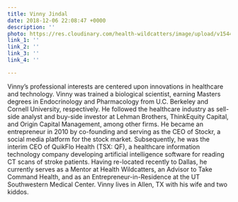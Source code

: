 ```yaml
---
title: Vinny Jindal
date: 2018-12-06 22:08:47 +0000
description: ''
photo: https://res.cloudinary.com/health-wildcatters/image/upload/v1544134146/image.png
link_1: ''
link_2: ''
link_3: ''
link_4: ''

---
```

Vinny’s professional interests are centered upon innovations in healthcare and technology. Vinny was trained a biological scientist, earning Masters degrees in Endocrinology and Pharmacology from U.C. Berkeley and Cornell University, respectively. He followed the healthcare industry as sell-side analyst and buy-side investor at Lehman Brothers, ThinkEquity Capital, and Origin Capital Management, among other firms. He became an entrepreneur in 2010 by co-founding and serving as the CEO of Stockr, a social media platform for the stock market. Subsequently, he was the interim CEO of QuikFlo Health (TSX: QF), a healthcare information technology company developing artificial intelligence software for reading CT scans of stroke patients. Having re-located recently to Dallas, he currently serves as a Mentor at Health Wildcatters, an Advisor to Take Command Health, and as an Entrepreneur-in-Residence at the UT Southwestern Medical Center. Vinny lives in Allen, TX with his wife and two kiddos.